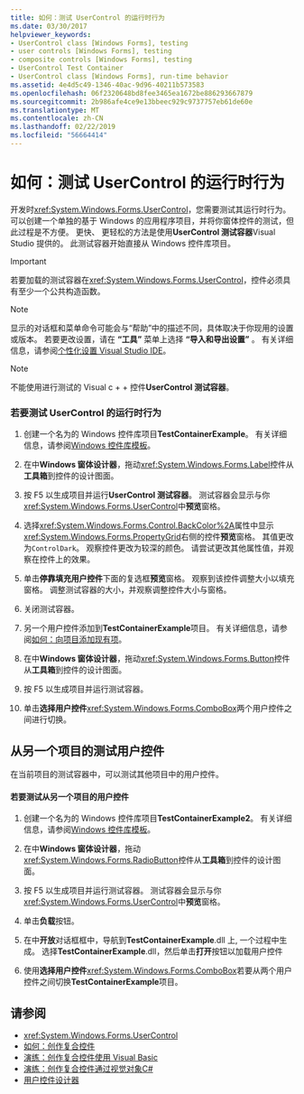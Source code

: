 ```yaml
---
title: 如何：测试 UserControl 的运行时行为
ms.date: 03/30/2017
helpviewer_keywords:
- UserControl class [Windows Forms], testing
- user controls [Windows Forms], testing
- composite controls [Windows Forms], testing
- UserControl Test Container
- UserControl class [Windows Forms], run-time behavior
ms.assetid: 4e4d5c49-1346-40ac-9d96-40211b573583
ms.openlocfilehash: 06f2320648bd8fee3465ea1672be886293667879
ms.sourcegitcommit: 2b986afe4ce9e13bbeec929c9737757eb61de60e
ms.translationtype: MT
ms.contentlocale: zh-CN
ms.lasthandoff: 02/22/2019
ms.locfileid: "56664414"
---
```

# <a name="how-to-test-the-run-time-behavior-of-a-usercontrol"></a>如何：测试 UserControl 的运行时行为
开发时<xref:System.Windows.Forms.UserControl>，您需要测试其运行时行为。 可以创建一个单独的基于 Windows 的应用程序项目，并将你窗体控件的测试，但此过程是不方便。 更快、 更轻松的方法是使用**UserControl 测试容器**Visual Studio 提供的。 此测试容器开始直接从 Windows 控件库项目。  
  
> [!IMPORTANT]
>  若要加载的测试容器在<xref:System.Windows.Forms.UserControl>，控件必须具有至少一个公共构造函数。  
  
> [!NOTE]
>  显示的对话框和菜单命令可能会与“帮助”中的描述不同，具体取决于你现用的设置或版本。 若要更改设置，请在 **“工具”** 菜单上选择 **“导入和导出设置”** 。 有关详细信息，请参阅[个性化设置 Visual Studio IDE](/visualstudio/ide/personalizing-the-visual-studio-ide)。  
  
> [!NOTE]
>  不能使用进行测试的 Visual c + + 控件**UserControl 测试容器**。  
  
### <a name="to-test-the-run-time-behavior-of-a-usercontrol"></a>若要测试 UserControl 的运行时行为  
  
1.  创建一个名为的 Windows 控件库项目**TestContainerExample**。 有关详细信息，请参阅[Windows 控件库模板](https://docs.microsoft.com/previous-versions/kxczf775(v=vs.100))。  
  
2.  在中**Windows 窗体设计器**，拖动<xref:System.Windows.Forms.Label>控件从**工具箱**到控件的设计图面。  
  
3.  按 F5 以生成项目并运行**UserControl 测试容器**。 测试容器会显示与你<xref:System.Windows.Forms.UserControl>中**预览**窗格。  
  
4.  选择<xref:System.Windows.Forms.Control.BackColor%2A>属性中显示<xref:System.Windows.Forms.PropertyGrid>右侧的控件**预览**窗格。 其值更改为`ControlDark`。 观察控件更改为较深的颜色。 请尝试更改其他属性值，并观察在控件上的效果。  
  
5.  单击**停靠填充用户控件**下面的复选框**预览**窗格。 观察到该控件调整大小以填充窗格。 调整测试容器的大小，并观察调整控件大小与窗格。  
  
6.  关闭测试容器。  
  
7.  另一个用户控件添加到**TestContainerExample**项目。 有关详细信息，请参阅[如何：向项目添加现有项](https://docs.microsoft.com/previous-versions/visualstudio/visual-studio-2010/9f4t9t92(v=vs.100))。  
  
8.  在中**Windows 窗体设计器**，拖动<xref:System.Windows.Forms.Button>控件从**工具箱**到控件的设计图面。  
  
9. 按 F5 以生成项目并运行测试容器。  
  
10. 单击**选择用户控件**<xref:System.Windows.Forms.ComboBox>两个用户控件之间进行切换。  
  
## <a name="testing-user-controls-from-another-project"></a>从另一个项目的测试用户控件  
 在当前项目的测试容器中，可以测试其他项目中的用户控件。  
  
#### <a name="to-test-user-controls-from-another-project"></a>若要测试从另一个项目的用户控件  
  
1.  创建一个名为的 Windows 控件库项目**TestContainerExample2**。 有关详细信息，请参阅[Windows 控件库模板](https://docs.microsoft.com/previous-versions/kxczf775(v=vs.100))。  
  
2.  在中**Windows 窗体设计器**，拖动<xref:System.Windows.Forms.RadioButton>控件从**工具箱**到控件的设计图面。  
  
3.  按 F5 以生成项目并运行测试容器。 测试容器会显示与你<xref:System.Windows.Forms.UserControl>中**预览**窗格。  
  
4.  单击**负载**按钮。  
  
5.  在中**开放**对话框框中，导航到**TestContainerExample**.dll 上, 一个过程中生成。 选择**TestContainerExample**.dll，然后单击**打开**按钮以加载用户控件  
  
6.  使用**选择用户控件**<xref:System.Windows.Forms.ComboBox>若要从两个用户控件之间切换**TestContainerExample**项目。  
  
## <a name="see-also"></a>请参阅
- <xref:System.Windows.Forms.UserControl>
- [如何：创作复合控件](../../../../docs/framework/winforms/controls/how-to-author-composite-controls.md)
- [演练：创作复合控件使用 Visual Basic](../../../../docs/framework/winforms/controls/walkthrough-authoring-a-composite-control-with-visual-basic.md)
- [演练：创作复合控件通过视觉对象C#](../../../../docs/framework/winforms/controls/walkthrough-authoring-a-composite-control-with-visual-csharp.md)
- [用户控件设计器](https://docs.microsoft.com/previous-versions/visualstudio/visual-studio-2010/183c3hth(v=vs.100))
